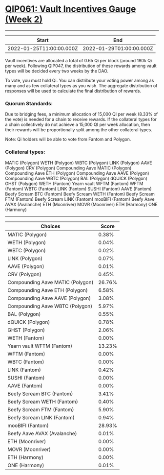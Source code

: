 
# [QIP061: Vault Incentives Gauge (Week 2)](https://snapshot.org/#/qidao.eth/proposal/0x2970eee6aa5406d4bac0c0a1a3d8b18f34c736160606dd62e09234ebffbda5ad)

---
| Start | End |
| --- | --- |
| 2022-01-25T11:00:00.000Z | 2022-01-29T01:00:00.000Z |


Vault incentives are allocated a total of 0.65 Qi per block (around 180k Qi per week). Following QIP047, the distribution of these rewards among vault types will be decided every two weeks by the DAO.

To vote, you must hold Qi. You can distribute your voting power among as many and as few collateral types as you wish. The aggregate distribution of responses will be used to calculate the final distribution of rewards.

### Quorum Standards:

Due to bridging fees, a minimum allocation of 15,000 QI per week (8.33% of the vote) is needed for a chain to receive rewards. If the collateral types for a chain collectively do not achieve a 15,000 QI per week allocation, then their rewards will be proportionally split among the other collateral types.

Note: Qi holders will be able to vote from Fantom and Polygon.

### Collateral types:

MATIC (Polygon)
WETH (Polygon)
WBTC (Polygon)
LINK (Polygon)
AAVE (Polygon)
CRV (Polygon)
Compounding Aave MATIC (Polygon)
Compounding Aave ETH (Polygon)
Compounding Aave AAVE (Polygon)
Compounding Aave WBTC (Polygon)
BAL (Polygon)
dQUICK (Polygon)
GHST (Polygon)
WETH (Fantom)
Yearn vault WFTM (Fantom)
WFTM (Fantom)
WBTC (Fantom)
LINK (Fantom)
SUSHI (Fantom)
AAVE (Fantom)
Beefy Scream BTC (Fantom)
Beefy Scream WETH (Fantom)
Beefy Scream FTM (Fantom)
Beefy Scream LINK (Fantom)
mooBIFI (Fantom)
Beefy Aave AVAX (Avalanche)
ETH (Moonriver)
MOVR (Moonriver)
ETH (Harmony)
ONE (Harmony)

---
| Choices | Score |
| --- | --- |
| MATIC (Polygon) | 0.38% |
| WETH (Polygon) | 0.04% |
| WBTC (Polygon) | 0.02% |
| LINK (Polygon) | 0.07% |
| AAVE (Polygon) | 0.01% |
| CRV (Polygon) | 0.45% |
| Compounding Aave MATIC (Polygon) | 26.76% |
| Compounding Aave ETH (Polygon) | 6.58% |
| Compounding Aave AAVE (Polygon) | 3.08% |
| Compounding Aave WBTC (Polygon) | 5.97% |
| BAL (Polygon) | 0.55% |
| dQUICK (Polygon) | 0.78% |
| GHST (Polygon) | 2.06% |
| WETH (Fantom) | 0.00% |
| Yearn vault WFTM (Fantom) | 13.23% |
| WFTM (Fantom) | 0.00% |
| WBTC (Fantom) | 0.00% |
| LINK (Fantom) | 0.42% |
| SUSHI (Fantom) | 0.00% |
| AAVE (Fantom) | 0.00% |
| Beefy Scream BTC (Fantom) | 3.41% |
| Beefy Scream WETH (Fantom) | 0.40% |
| Beefy Scream FTM (Fantom) | 5.90% |
| Beefy Scream LINK (Fantom) | 0.94% |
| mooBIFI (Fantom) | 28.93% |
| Beefy Aave AVAX (Avalanche) | 0.01% |
| ETH (Moonriver) | 0.00% |
| MOVR (Moonriver) | 0.00% |
| ETH (Harmony) | 0.00% |
| ONE (Harmony) | 0.01% |

